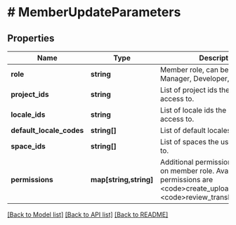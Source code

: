 # # MemberUpdateParameters

## Properties

Name | Type | Description | Notes
------------ | ------------- | ------------- | -------------
**role** | **string** | Member role, can be any of of Manager, Developer, Translator | [optional] 
**project_ids** | **string** | List of project ids the user has access to. | [optional] 
**locale_ids** | **string** | List of locale ids the user has access to. | [optional] 
**default_locale_codes** | **string[]** | List of default locales for the user. | [optional] 
**space_ids** | **string[]** | List of spaces the user is assigned to. | [optional] 
**permissions** | **map[string,string]** | Additional permissions depending on member role. Available permissions are &lt;code&gt;create_upload&lt;/code&gt; and &lt;code&gt;review_translations&lt;/code&gt; | [optional] 

[[Back to Model list]](../../README.md#documentation-for-models) [[Back to API list]](../../README.md#documentation-for-api-endpoints) [[Back to README]](../../README.md)


